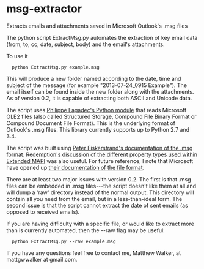 msg-extractor
=============

Extracts emails and attachments saved in Microsoft Outlook's .msg files

The python script ExtractMsg.py automates the extraction of key email data (from, to, cc, date, subject, body) and the email's attachments.

To use it
```
  python ExtractMsg.py example.msg
```

This will produce a new folder named according to the date, time and subject of the message (for example "2013-07-24_0915 Example").  The email itself can be found inside the new folder along with the attachments.  As of version 0.2, it is capable of extracting both ASCII and Unicode data.

The script uses <a href="http://www.decalage.info/python/olefileio">Philippe Lagadec's Python module</a> that reads Microsoft OLE2 files (also called Structured Storage, Compound File Binary Format or Compound Document File Format).  This is the underlying format of Outlook's .msg files.  This library currently supports up to Python 2.7 and 3.4. 

The script was built using <a href="http://www.fileformat.info/format/outlookmsg/index.htm">Peter Fiskerstrand's documentation of the .msg format</a>.  <a href="http://www.dimastr.com/redemption/utils.htm">Redemption's discussion of the different property types used within Extended MAPI</a> was also useful.  For future reference, I note that Microsoft have opened up <a href="http://msdn.microsoft.com/en-us/library/cc463912%28v=exchg.80%29.aspx">their documentation of the file format</a>.

There are at least two major issues with version 0.2.  The first is that .msg files can be embedded in .msg files---the script doesn't like them at all and will dump a 'raw' directory instead of the normal output.  This directory will contain all you need from the email, but in a less-than-ideal form.  The second issue is that the script cannot extract the date of sent emails (as opposed to received emails).

If you are having difficulty with a specific file, or would like to extract more than is currently automated, then the --raw flag may be useful:
```
  python ExtractMsg.py --raw example.msg
```


If you have any questions feel free to contact me, Matthew Walker, at mattgwwalker at gmail.com.

